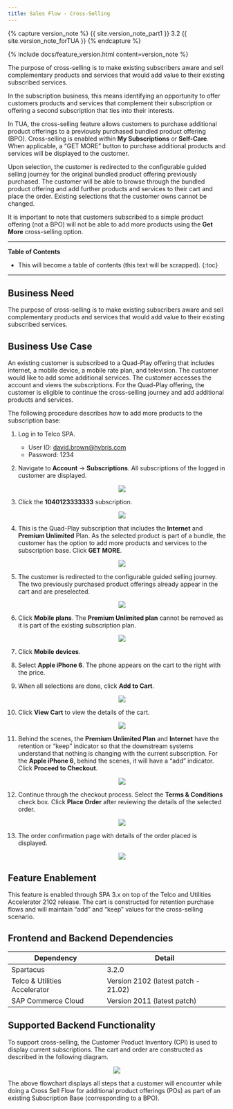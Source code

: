 ```yaml
---
title: Sales Flow - Cross-Selling
---
```


{% capture version_note %}
{{ site.version_note_part1 }} 3.2 {{ site.version_note_forTUA }}
{% endcapture %}

{% include docs/feature_version.html content=version_note %}

The purpose of cross-selling is to make existing subscribers aware and sell complementary products and services that would add value to their existing subscribed services.

In the subscription business, this means identifying an opportunity to offer customers products and services that complement their subscription or offering a second subscription that ties into their interests. 

In TUA, the cross-selling feature allows customers to purchase additional product offerings to a previously purchased bundled product offering (BPO).  Cross-selling is enabled within **My Subscriptions** or **Self-Care**. When applicable, a “GET MORE” button to purchase additional products and services will be displayed to the customer.  

Upon selection, the customer is redirected to the configurable guided selling journey for the original bundled product offering previously purchased. The customer will be able to browse through the bundled product offering and add further products and services to their cart and place the order. Existing selections that the customer owns cannot be changed. 

It is important to note that customers subscribed to a simple product offering (not a BPO) will not be able to add more products using the **Get More** cross-selling option.

***

**Table of Contents**

- This will become a table of contents (this text will be scrapped).
{:toc}

***

## Business Need

The purpose of cross-selling is to make existing subscribers aware and sell complementary products and services that would add value to their existing subscribed services.

## Business Use Case

An existing customer is subscribed to a Quad-Play offering that includes internet, a mobile device, a mobile rate plan, and television. The customer would like to add some additional services. The customer accesses the account and views the subscriptions. For the Quad-Play offering, the customer is eligible to continue the cross-selling journey and add additional products and services. 

The following procedure describes how to add more products to the subscription base:

1. Log in to Telco SPA.
    -   User ID: david.brown@hybris.com
    -   Password: 1234

1. Navigate to **Account** -> **Subscriptions**. All subscriptions of the logged in customer are displayed.

    <p align="center"><img src="{{ site.baseurl }}/assets/images/telco/navigation-subscriptions-menu.png"></p>
    
1. Click the **1040123333333** subscription. 

    <p align="center"><img src="{{ site.baseurl }}/assets/images/telco/subscription-list.png"></p>

1.  This is the Quad-Play subscription that includes the **Internet** and **Premium Unlimited** Plan. As the selected product is part of a bundle, the customer has the option to add more products and services to the subscription base. Click **GET MORE**.

    <p align="center"><img src="{{ site.baseurl }}/assets/images/telco/get-more.png"></p>

1.  The customer is redirected to the configurable guided selling journey.  The two previously purchased product offerings already appear in the cart and are preselected. 

    <p align="center"><img src="{{ site.baseurl }}/assets/images/telco/cgs-two-prod-added.png"></p>

1. Click **Mobile plans**. The **Premium Unlimited plan** cannot be removed as it is part of the existing subscription plan. 

    <p align="center"><img src="{{ site.baseurl }}/assets/images/telco/mobile-plans.png"></p>

1. Click **Mobile devices**.

1. Select **Apple iPhone 6**. The phone appears on the cart to the right with the price.

1. When all selections are done, click **Add to Cart**.

    <p align="center"><img src="{{ site.baseurl }}/assets/images/telco/add-to-cart.png"></p>

1. Click **View Cart** to view the details of the cart.

    <p align="center"><img src="{{ site.baseurl }}/assets/images/telco/view-to-cart.png"></p>

1.  Behind the scenes, the **Premium Unlimited Plan** and **Internet** have the retention or “keep” indicator so that the downstream systems understand that nothing is changing with the current subscription. For the **Apple iPhone 6**, behind the scenes, it will have a “add” indicator. Click **Proceed to Checkout**.

    <p align="center"><img src="{{ site.baseurl }}/assets/images/telco/view-cart-details.png"></p>
 
1. Continue through the checkout process. Select the **Terms & Conditions** check box. Click **Place Order** after reviewing the details of the selected order. 

    <p align="center"><img src="{{ site.baseurl }}/assets/images/telco/place-order.png"></p>

1. The order confirmation page with details of the order placed is displayed.

    <p align="center"><img src="{{ site.baseurl }}/assets/images/telco/order-confirmation-page.png"></p>

## Feature Enablement

This feature is enabled through SPA 3.x on top of the Telco and Utilities Accelerator 2102 release. The cart is constructed for retention purchase flows and will maintain “add” and “keep” values for the cross-selling scenario.

## Frontend and Backend Dependencies

| Dependency                                	| Detail                                                 	|
|--------------------------------------------	|--------------------------------------------------------	|
| Spartacus                                     	| 3.2.0                                          	|
| Telco & Utilities Accelerator	             	| Version 2102 (latest patch - 21.02)            	|
| SAP Commerce Cloud 	| Version 2011 (latest patch) 	|

## Supported Backend Functionality

To support cross-selling, the Customer Product Inventory (CPI) is used to display current subscriptions. The cart and order are constructed as described in the following diagram.

<p align="center"><img src="{{ site.baseurl }}/assets/images/telco/cart-order-construction-flow.png"></p>

The above flowchart displays all steps that a customer will encounter while doing a Cross Sell Flow for additional product offerings (POs) as part of an existing Subscription Base (corresponding to a BPO).

